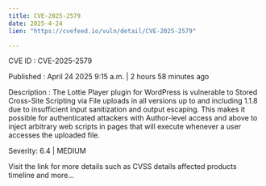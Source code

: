 ```yaml
---
title: CVE-2025-2579
date: 2025-4-24
lien: "https://cvefeed.io/vuln/detail/CVE-2025-2579"

---
```


CVE ID : CVE-2025-2579

Published :  April 24
2025
9:15 a.m. | 2 hours
58 minutes ago

Description : The Lottie Player plugin for WordPress is vulnerable to Stored Cross-Site Scripting via File uploads in all versions up to
and including
1.1.8 due to insufficient input sanitization and output escaping. This makes it possible for authenticated attackers
with Author-level access and above
to inject arbitrary web scripts in pages that will execute whenever a user accesses the uploaded file.

Severity: 6.4 | MEDIUM

Visit the link for more details
such as CVSS details
affected products
timeline
and more...
